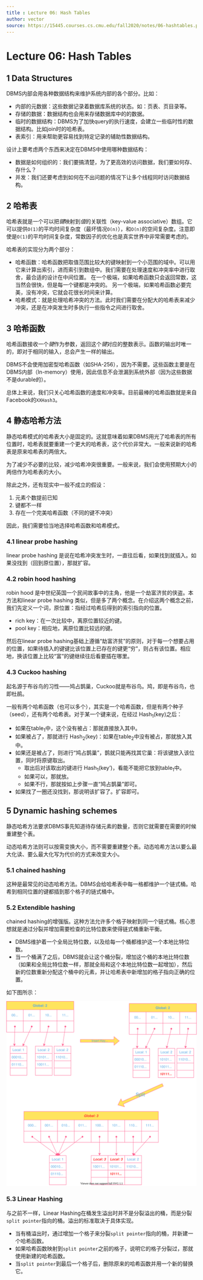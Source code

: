 ```yaml
---
title : Lecture 06: Hash Tables
author: vector
source: https://15445.courses.cs.cmu.edu/fall2020/notes/06-hashtables.pdf
---
```


# Lecture 06: Hash Tables

## 1 Data Structures

DBMS内部会用各种数据结构来维护系统内部的各个部分。比如：

- 内部的元数据：这些数据记录着数据库系统的状态。如：页表、页目录等。
- 存储的数据：数据结构也会用来存储数据库中的的数据。
- 临时的数据结构：DBMS为了加快query的执行速度，会建立一些临时性的数据结构。比如join时的哈希表。
- 表索引：用来帮助更容易找到特定记录的辅助性数据结构。

设计上要考虑两个东西来决定在DBMS中使用哪种数据结构：

- 数据是如何组织的：我们要搞清楚，为了更高效的访问数据，我们要如何存、存什么？
- 并发：我们还要考虑到如何在不出问题的情况下让多个线程同时访问数据结构。

## 2 哈希表

哈希表就是一个可以把*键*映射到*值*的关联性（key-value associative）数组。它可以提供`O(1)`的平均时间复杂度（最坏情况`O(n)`），和`O(n)`的空间复杂度。注意即使是`O(1)`的平均时间复杂度，常数因子的优化也是真实世界中非常需要考虑的。

哈希表的实现分为两个部分：

- 哈希函数：哈希函数把取值范围比较大的键映射到一个小范围的域中。可以用它来计算出索引，进而索引到数组中。我们需要在处理速度和冲突率中进行取舍，最合适的设计在中间位置。
  在一个极端，如果哈希函数只会返回常数，这当然会很快，但是每一个键都是冲突的。
  另一个极端，如果哈希函数必要完美，没有冲突，它就会花很长时间来计算。
- 哈希模式：就是处理哈希冲突的方法。此时我们需要在分配大的哈希表来减少冲突，还是在冲突发生时多执行一些指令之间进行取舍。

## 3 哈希函数

哈希函数接收一个*键*作为参数，返回这个*键*对应的整数表示。函数的输出时唯一的，即对于相同的输入，总会产生一样的输出。

DBMS不会使用加密型哈希函数（如SHA-256），因为不需要。这些函数主要是在DBMS内部（In-memory）使用，因此信息不会泄漏到系统外部（因为这些数据不是durable的）。

总体上来说，我们只关心哈希函数的速度和冲突率。目前最棒的哈希函数就是来自Facebook的`XXHash3`。

## 4 静态哈希方法

静态哈希模式的哈希表大小是固定的。这就意味着如果DBMS用光了哈希表的所有位置时，哈希表就要重建一个更大的哈希表，这个代价非常大。一般来说新的哈希表是原来哈希表的两倍大。

为了减少不必要的比较，减少哈希冲突很重要。一般来说，我们会使用预期大小的两倍作为哈希表的大小。

除此之外，还有现实中一般不成立的假设：

1. 元素个数提前已知
2. 键都不一样
3. 存在一个完美哈希函数（不同的键不冲突）

因此，我们需要恰当地选择哈希函数和哈希模式。

### 4.1 linear probe hashing

linear probe hashing 是说在哈希冲突发生时，一直往后看，如果找到就插入。如果没找到（回到原位置），那就扩容。

### 4.2 robin hood hashing

robin hood 是中世纪英国一个民间故事中的主角，他是一个劫富济贫的侠盗。本方法和linear probe hashing 类似，但是多了两个概念。在介绍这两个概念之前，我们先定义一个词，原位置：指经过哈希后得到的索引指向的位置。

- rich key：在一次比较中，离原位置较近的键。
- pool key：相应地，离原位置比较远的键。

然后在linear probe hashing基础上遵循“劫富济贫”的原则，对于每一个想要占用的位置，如果待插入的键键比该位置上已存在的键更“穷”，则占有该位置。相应地，换该位置上比较“富”的键继续往后看要插在哪里。

### 4.3 Cuckoo hashing

起名源于布谷鸟的习性——鸠占鹊巢，Cuckoo就是布谷鸟。鸠，即是布谷鸟，也即杜鹃。

一般有两个哈希函数（也可以多个），其实是一个哈希函数，但是有两个种子（seed），还有两个哈希表。对于某一个键来说，在经过 Hash<sub>1</sub>(key)之后：

- 如果在table<sub>1</sub>中，这个没有被占：那就直接放入其中。
- 如果被占了，那就进行 Hash<sub>2</sub>(key)：如果在table<sub>2</sub>中没有被占，那就放入其中。
- 如果还是被占了，则进行“鸠占鹊巢”，鹊就只能再找其它巢：将该键放入该位置，同时将原键取出。
  - 取出后对该取出的键进行 Hash<sub>1</sub>(key’)，看能不能把它放到table<sub>1</sub>中。
  - 如果可以，那就放。
  - 如果不行，那就按如上步骤一直“鸠占鹊巢”即可。
- 如果找了一圈还没找到，那说明该扩容了。扩容即可。



## 5 Dynamic hashing schemes

静态哈希方法要求DBMS事先知道待存储元素的数量，否则它就需要在需要的时候重建整个表。

动态哈希方法则可以按需变换大小，而不需要重建整个表。动态哈希方法以要么最大化读、要么最大化写为代价的方式来改变大小。

### 5.1 chained hashing

这种是最常见的动态哈希方法。DBMS会给哈希表中每一格都维护一个链式桶。哈希到相同位置的键都插到那个格子的链式桶中。

### 5.2 Extendible hashing

chained hashing的增强版。这种方法允许多个格子映射到同一个链式桶。核心思想就是通过分裂并增加需要检查的比特位数来使得链式桶重新平衡。

- DBMS维护着一个全局比特位数，以及给每一个桶都维护这一个本地比特位数。
- 当一个桶满了之后，DBMS就会让这个桶分裂，增加这个桶的本地比特位数（如果和全局比特位数一样，那就全局和这个本地比特位数一起增加），然后新的位数重新分配这个桶中的元素，并让哈希表中新增加的格子指向正确的位置。

如下图所示：

<div style="text-align:center"><img src="./assets/ExtendibleHashing.svg"></div>

### 5.3 Linear Hashing

与之前不一样，Linear Hashing在桶发生溢出时并不是分裂溢出的桶，而是分裂`split pointer`指向的桶。溢出的标准取决于具体实现。

- 当有桶溢出时，通过增加一个格子来分裂`split pointer`指向的桶，并新建一个哈希函数。
- 如果哈希函数映射到`split pointer`之前的格子，说明它的格子分裂过，那就使用新建的哈希函数。
- 当`split pointer`到最后一个格子后，删除原来的哈希函数并用一个新的替换它。

